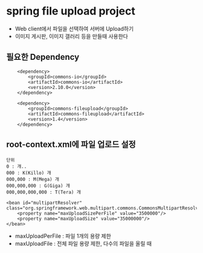 # spring file upload project
* Web client에서 파일을 선택하여 서버에 Upload하기
* 이미지 게시판, 이미지 갤러리 등을 만들때 사용한다

## 필요한 Dependency
		<dependency>
			<groupId>commons-io</groupId>
			<artifactId>commons-io</artifactId>
			<version>2.10.0</version>
		</dependency>
		
		<dependency>
			<groupId>commons-fileupload</groupId>
			<artifactId>commons-fileupload</artifactId>
			<version>1.4</version>
		</dependency>

## root-context.xml에 파일 업로드 설정
	단위
	0 : 개..
	000 : K(Killo) 개
	000,000 : M(Mega) 개
	000,000,000 : G(Giga) 개
	000,000,000,000 : T(Tera) 개

	<bean id="multipartResolver" class="org.springframework.web.multipart.commons.CommonsMultipartResolver">
		<property name="maxUploadSizePerFile" value="3500000"/>
		<property name="maxUploadSize" value="35000000"/>
	</bean>
	
* maxUploadPerFile : 파일 1개의 용량 제한
* maxUploadFile : 전체 파일 용량 제한, 다수의 파일을 올릴 때	
	
	